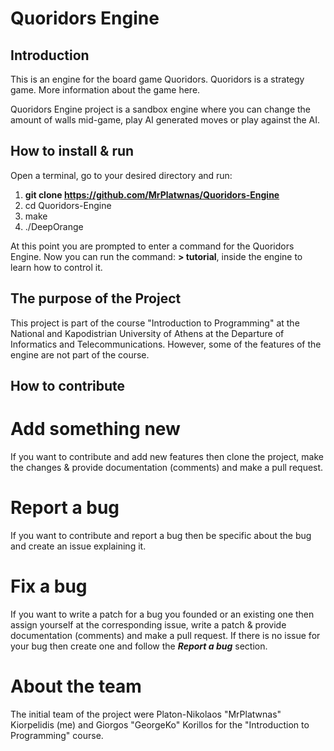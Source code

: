# Quoridors Engine
## Introduction
This is an engine for the board game Quoridors. Quoridors is a strategy game. More information about the game here. 

Quoridors Engine project is a sandbox engine where you can change the amount of walls mid-game, play AI generated moves or 
play against the AI.

## How to install & run
Open a terminal, go to your desired directory and run:
1) **git clone https://github.com/MrPlatwnas/Quoridors-Engine**
2) cd Quoridors-Engine
3) make
4) ./DeepOrange

At this point you are prompted to enter a command for the Quoridors Engine.
Now you can run the command: **> tutorial**, inside the engine to learn how to control it. 

## The purpose of the Project
This project is part of the course "Introduction to Programming" at the National and Kapodistrian University of Athens at the Departure of Informatics and Telecommunications. However, some of the features of the engine are not part of the course.

## How to contribute
Add something new
=================
If you want to contribute and add new features then clone the project, make the changes & provide documentation (comments) and make a pull request.

Report a bug
============
If you want to contribute and report a bug then be specific about the bug and create an issue explaining it.

Fix a bug
=========
If you want to write a patch for a bug you founded or an existing one then assign yourself at the corresponding issue, write a patch & provide documentation (comments) and make a pull request. If there is no issue for your bug then create one and follow the _**Report a bug**_ section.

About the team
==============
The initial team of the project were Platon-Nikolaos "MrPlatwnas" Kiorpelidis (me) and Giorgos "GeorgeKo" Korillos for the "Introduction to Programming" course.
